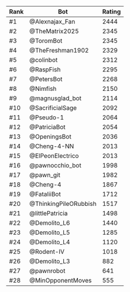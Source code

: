 Rank|Bot|Rating
---|---|---
#1|@Alexnajax_Fan|2444
#2|@TheMatrix2025|2345
#3|@ToromBot|2345
#4|@TheFreshman1902|2329
#5|@colinbot|2312
#6|@RaspFish|2295
#7|@PetersBot|2268
#8|@Nimfish|2150
#9|@magnusglad_bot|2114
#10|@SacrificialSage|2092
#11|@Pseudo-1|2064
#12|@PatriciaBot|2054
#13|@OpeningsBot|2036
#14|@Cheng-4-NN|2013
#15|@ElPeonElectrico|2013
#16|@pawnocchio_bot|1998
#17|@pawn_git|1982
#18|@Cheng-4|1867
#19|@FataliiBot|1712
#20|@ThinkingPileORubbish|1517
#21|@littlePatricia|1498
#22|@Demolito_L6|1440
#23|@Demolito_L5|1285
#24|@Demolito_L4|1120
#25|@Rodent-IV|1018
#26|@Demolito_L3|882
#27|@pawnrobot|641
#28|@MinOpponentMoves|555
